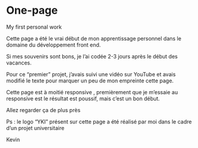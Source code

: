 # One-page
My first personal work

Cette page a été le vrai début de mon apprentissage personnel dans le domaine du développement front end.

Si mes souvenirs sont bons, je l’ai codée 2-3 jours après le début des vacances.

Pour ce “premier” projet, j’avais suivi une vidéo sur YouTube et avais modifié le texte pour marquer un peu de mon empreinte cette page.

Cette page est à moitié responsive , premièrement que je m’essaie au responsive est le résultat est poussif, mais c’est un bon début.

Allez regarder ça de plus près

Ps : le logo “YKI” présent sur cette page a été réalisé par moi dans le cadre d’un projet universitaire


Kevin
